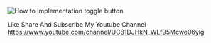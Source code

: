 ![How to Implementation toggle button](https://user-images.githubusercontent.com/67318248/118388966-12d6d580-b645-11eb-8e43-a6b6887b722c.png)


Like Share And Subscribe My Youtube Channel 
https://www.youtube.com/channel/UC81DJHkN_WLf95Mcwe06ylg
